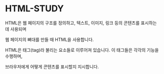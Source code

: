 # HTML-STUDY

HTML은 웹 페이지의 구조를 정의하고, 텍스트, 이미지, 링크 등의 콘텐츠를 표시하는 데 사용되며


웹 페이지의 뼈대를 만들 때 HTML을 사용합니다.

HTML은 태그(tag)라 불리는 요소들로 이루어져 있습니다. 이 태그들은 각각의 기능을 수행하며, 

브라우저에게 어떻게 콘텐츠를 표시할지 지시합니다. 

